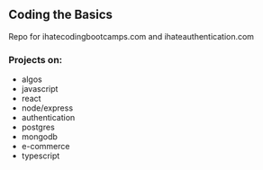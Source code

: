 ## Coding the Basics

Repo for ihatecodingbootcamps.com and ihateauthentication.com 

### Projects on: 

* algos
* javascript
* react
* node/express
* authentication
* postgres
* mongodb
* e-commerce
* typescript